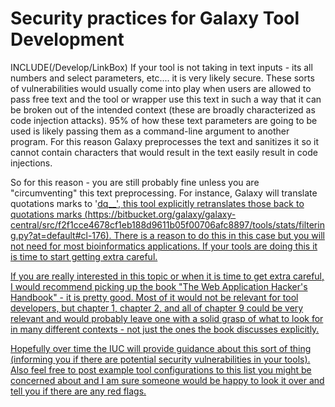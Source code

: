 # Security practices for Galaxy Tool Development
INCLUDE(/Develop/LinkBox)
If your tool is not taking in text inputs - its all numbers and select parameters, etc.... it is very likely secure. These sorts of vulnerabilities would usually come into play when users are allowed to pass free text and the tool or wrapper use this text in such a way that it can be broken out of the intended context (these are broadly characterized as code injection attacks). 95% of how these text parameters are going to be used is likely passing them as a command-line argument to another program. For this reason Galaxy preprocesses the text and sanitizes it so it cannot contain characters that would result in the text easily result in code injections.

So for this reason - you are still probably fine unless you are "circumventing" this text preprocessing. For instance, Galaxy will
translate quotations marks to '<u>dq__', this tool explicitly retranslates those back to quotations marks (https://bitbucket.org/galaxy/galaxy-central/src/f2f1cce4678cf1eb188d9611b05f00706afc8897/tools/stats/filtering.py?at=default#cl-176). There is a reason to do this in this case but you will not need for
most bioinformatics applications. If your tools are doing this it is time to start getting extra careful.

If you are really interested in this topic or when it is time to get extra careful, I would recommend picking up the book "The Web
Application Hacker's Handbook" - it is pretty good. Most of it would not be relevant for tool developers, but chapter 1, chapter 2, and all
of chapter 9 could be very relevant and would probably leave one with a solid grasp of what to look for in many different contexts - not
just the ones the book discusses explicitly.

Hopefully over time the IUC will provide guidance about this sort of thing (informing you if there are potential security vulnerabilities in your tools). Also feel free to post example tool configurations to this list you might be concerned about and I am sure someone would be happy to look it over and tell you if there are any red flags.
